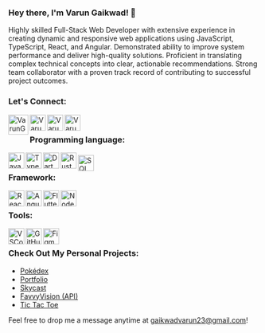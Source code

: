 ### Hey there, I'm Varun Gaikwad! 👋

Highly skilled Full-Stack Web Developer with extensive experience in creating dynamic and responsive web applications using JavaScript, TypeScript, React, and Angular. Demonstrated ability to improve system performance and deliver high-quality solutions. Proficient in translating complex technical concepts into clear, actionable recommendations. Strong team collaborator with a proven track record of contributing to successful project outcomes.

### Let's Connect:

[<img align="left" alt="VarunGaikwad | Portfolio Website" width="40" src="https://avatars.githubusercontent.com/u/32365114?v=4" />][portfolio]
[<img align="left" alt="VarunGaikwad | Instagram" width="32" src="https://cdn2.iconfinder.com/data/icons/social-icons-33/128/Instagram-256.png" />][instagram]
[<img align="left" alt="VarunGaikwad | LinkedIn" width="32" src="https://cdn2.iconfinder.com/data/icons/social-media-2285/512/1_Linkedin_unofficial_colored_svg-256.png" />][linkedin] 
[<img align="left" alt="VarunGaikwad | Gmail" width="32" src="https://cdn2.iconfinder.com/data/icons/social-icons-color/512/gmail-256.png" />][gmail]

<br>

### Programming language:

<img align="left" alt="JavaScript" width="32" src="https://imgs.search.brave.com/Ejm3Mtq4R2ImDPDkHaNGkbZSqBaaj17obWMj1D8kHLU/rs:fit:860:0:0/g:ce/aHR0cHM6Ly91cGxv/YWQud2lraW1lZGlh/Lm9yZy93aWtpcGVk/aWEvY29tbW9ucy82/LzZhL0phdmFTY3Jp/cHQtbG9nby5wbmc" />
<img align="left" alt="TypeScript" width="32" src="https://imgs.search.brave.com/kN5mXneNfRWggsNzxbzs2nh4ubSIvIyUQSDh7krrL5Y/rs:fit:860:0:0/g:ce/aHR0cHM6Ly93d3cu/dGMtd2ViLml0L3dw/LWNvbnRlbnQvdXBs/b2Fkcy8yMDE5LzEy/L1R5cGVTY3JpcHQt/bG9nby5wbmc" />
<img align="left" alt="Dart" width="32" src="https://imgs.search.brave.com/bH5dUCrCHJCR7C6GhiaDwOCithZHWZz3_YI5JT4jQpI/rs:fit:860:0:0/g:ce/aHR0cHM6Ly9hc3Nl/dHMuc3RpY2twbmcu/Y29tL2ltYWdlcy81/ODQ3ZjI4OWNlZjEw/MTRjMGI1ZTQ4NmIu/cG5n" />
<img align="left" alt="Rust" width="32" src="https://www.rust-lang.org/static/images/rust-logo-blk.svg" />
<img align="left" style="margin-top: 5" alt="SQL" width="32" src="https://imgs.search.brave.com/6lHxBgRoJ7Yy405ITGS8dhRMVHPgaXtdT-l8BGSmBM8/rs:fit:860:0:0/g:ce/aHR0cHM6Ly93d3cu/bG9nby53aW5lL2Ev/bG9nby9NeVNRTC9N/eVNRTC1Mb2dvLndp/bmUuc3Zn.svg" />

<br>

### Framework:

<img align="left" alt="React" width="32" src="https://imgs.search.brave.com/vcGB6fxuCDGNHovz0Gil79dqEtsJtM-ytHY5kRmjJ1c/rs:fit:860:0:0/g:ce/aHR0cHM6Ly91cGxv/YWQud2lraW1lZGlh/Lm9yZy93aWtpcGVk/aWEvY29tbW9ucy80/LzQ3L1JlYWN0LnN2/Zw.svg" />
<img align="left" alt="Angular" width="32" src="https://imgs.search.brave.com/Y546hFjlsaj7n2MHRYo-lwl9x8Tp00O97TQJOkhtxO4/rs:fit:860:0:0/g:ce/aHR0cHM6Ly9hc3Nl/dHMuc3RpY2twbmcu/Y29tL2ltYWdlcy81/ODQ3ZWEyMmNlZjEw/MTRjMGI1ZTQ4MzMu/cG5n" />
<img align="left" alt="Flutter" width="32" src="https://imgs.search.brave.com/5eEMjuuqDoNYqfsDEDA5syyrct1UAPJLCT42bsxL63M/rs:fit:860:0:0/g:ce/aHR0cHM6Ly9jZG4u/d29ybGR2ZWN0b3Js/b2dvLmNvbS9sb2dv/cy9mbHV0dGVyLnN2/Zw.svg" />
<img align="left" alt="Node.js" width="32" src="https://imgs.search.brave.com/YCrguU05HM-b6HNYo5pnX0ZZJJQM0lZcHb7u0qI9NPE/rs:fit:860:0:0/g:ce/aHR0cHM6Ly9jZG4u/d29ybGR2ZWN0b3Js/b2dvLmNvbS9sb2dv/cy9ub2RlanMtMS5z/dmc.svg" />

<br>

### Tools:

<img align="left" alt="VSCode" width="32" src="https://img.icons8.com/color/48/000000/visual-studio-code-2019.png" />
<img align="left" alt="GitHub" width="32" src="https://img.icons8.com/material-rounded/96/000000/github.png" />
<img align="left" alt="Figma" width="32" src="https://img.icons8.com/color/48/000000/figma--v1.png" />

<br>

### Check Out My Personal Projects:

- [Pokédex](https://varungaikwad.github.io/pokedex/)
- [Portfolio](https://varungaikwad.github.io/portfolio/)
- [Skycast](https://sky-cast-9frvl7pl5-varun-gaikwads-projects.vercel.app)
- [FavvyVision (API)](https://favvyvision.onrender.com)
- [Tic Tac Toe](https://varungaikwad.github.io/tic_tac_toe/)

Feel free to drop me a message anytime at [gaikwadvarun23@gmail.com](mailto:gaikwadvarun23@gmail.com)!

[gmail]: mailto:gaikwadvarun23@gmail.com
[twitter]: https://twitter.com/preapexis
[instagram]: https://instagram.com/preapexis
[linkedin]: https://www.linkedin.com/in/varun-gaikwad
[portfolio]: https://varungaikwad.github.io/portfolio/
